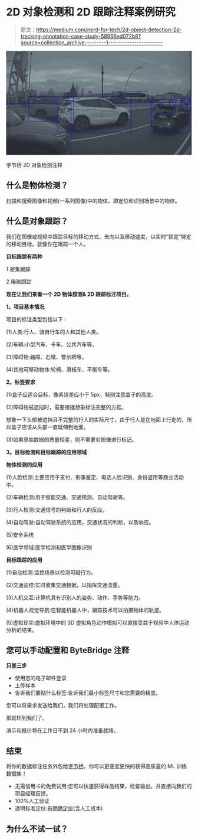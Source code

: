 # 2D 对象检测和 2D 跟踪注释案例研究

> 原文：<https://medium.com/nerd-for-tech/2d-object-detection-2d-tracking-annotation-case-study-58956ed072b8?source=collection_archive---------1----------------------->

![](img/59a54f63bddb82d20a86abfbfbd4d4c6.png)

字节桥 2D 对象检测注释

## 什么是物体检测？

扫描和搜索图像和视频(一系列图像)中的物体，即定位和识别场景中的物体。

## 什么是对象跟踪？

我们在图像或视频中跟踪目标的移动方式、去向以及移动速度，以实时“锁定”特定的移动目标。就像你在跟踪一个人。

**目标跟踪有两种**

1.密集跟踪

2.稀疏跟踪

**现在让我们来看一个 2D 物体探测& 2D 跟踪标注项目。**

**1。项目基本情况**

项目的标注类型包括以下 **:**

(1)人类:行人、骑自行车的人和其他人类。

(2)车辆:小型汽车、卡车、公共汽车等。

(3)障碍物:路障、石墩、警示牌等。

(4)其他可移动物体:轮椅、滑板车、平衡车等。

**2。标签要求**

(1)盒子应适合目标，像素误差应小于 5px，特别注意盒子的高度。

(2)障碍物被遮挡时，需要根据想象标注完整的方框。

想象一下头部被遮挡且不完整的行人的实际尺寸。由于行人是在地面上行走的，所以盒子应该从头部一直延伸到地面。

(3)如果原始数据的质量较差，则不需要对图像进行标记。

**3。目标检测和目标跟踪的应用领域**

**物体检测的应用**

(1)人脸检测:主要应用于支付、刑事鉴定、电话人脸识别、身份盗用等商业活动中。

(2)车辆检测:用于智能交通、交通预测、自动驾驶等。

(3)行人检测:交通信号的判断和行人的反应。

(4)自动驾驶:自动驾驶系统的应用，交通状况的判断，以及响应。

(5)安全系统

(6)医学领域:医学检测和医学图像识别

**目标跟踪的应用**

(1)自动检测:监控场景以检测可疑行为。

(2)交通监控:实时收集交通数据，以指挥交通流量。

(3)人机交互:计算机具有识别人的姿势、动作、手势等能力。

(4)机器人视觉导航:在智能机器人中，跟踪技术可以拍摄物体的轨迹。

(5)虚拟现实:虚拟环境中的 3D 虚拟角色动作模拟可以直接受益于视频中人体运动分析的结果。

## 您可以手动配置和 ByteBridge 注释

**只差三步**

*   使用您的电子邮件登录
*   上传样本
*   告诉我们要贴什么标签:告诉我们最小标签尺寸和您需要的精度。

您可以将需求发送给我们，我们将处理配置工作。

那就轮到我们了。

演示和报价将在工作日不到 24 小时内准备就绪。

## 结束

将你的数据标注任务外包给[字节桥](https://tinyurl.com/42b33ccd)，你可以更便宜更快的获得高质量的 ML 训练数据集！

*   无需信用卡的免费试用:您可以快速获得样品结果，检查输出，并直接向我们的项目经理反馈。
*   100%人工验证
*   透明标准定价:[有明确定价](https://www.bytebridge.io/#/?module=price)(含人工成本)

## 为什么不试一试？